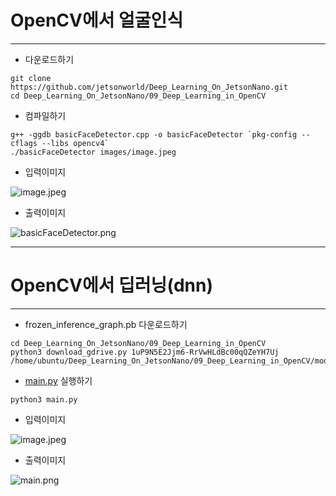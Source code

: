 # OpenCV에서 얼굴인식
***
* 다운로드하기
```
git clone https://github.com/jetsonworld/Deep_Learning_On_JetsonNano.git
cd Deep_Learning_On_JetsonNano/09_Deep_Learning_in_OpenCV
```

* 컴파일하기
```
g++ -ggdb basicFaceDetector.cpp -o basicFaceDetector `pkg-config --cflags --libs opencv4`
./basicFaceDetector images/image.jpeg
```
* 입력이미지

![image.jpeg](https://raw.githubusercontent.com/jetsonworld/Deep_Learning_On_JetsonNano/master/09_Deep_Learning_in_OpenCV/image.jpeg)

* 출력이미지

![basicFaceDetector.png](https://raw.githubusercontent.com/jetsonworld/Deep_Learning_On_JetsonNano/master/09_Deep_Learning_in_OpenCV/basicFaceDetector.png)

***
# OpenCV에서 딥러닝(dnn)  
***
* frozen_inference_graph.pb 다운로드하기
```
cd Deep_Learning_On_JetsonNano/09_Deep_Learning_in_OpenCV
python3 download_gdrive.py 1uP9N5E2Jjm6-RrVwHLdBc00qQZeYH7Uj /home/ubuntu/Deep_Learning_On_JetsonNano/09_Deep_Learning_in_OpenCV/models/frozen_inference_graph.pb
```

* [main.py](https://raw.githubusercontent.com/jetsonworld/Deep_Learning_On_JetsonNano/09_Deep_Learning_in_OpenCV/main.py) 실행하기

```
python3 main.py
```
* 입력이미지

![image.jpeg](https://raw.githubusercontent.com/jetsonworld/Deep_Learning_On_JetsonNano/master/09_Deep_Learning_in_OpenCV/image.jpeg)

* 출력이미지

![main.png](https://raw.githubusercontent.com/jetsonworld/Deep_Learning_On_JetsonNano/master/09_Deep_Learning_in_OpenCV/main.png)
